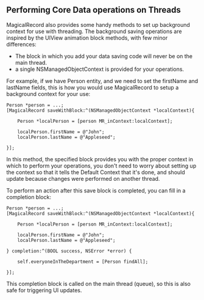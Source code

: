 

## Performing Core Data operations on Threads

MagicalRecord also provides some handy methods to set up background context for use with threading. The background saving operations are inspired by the UIView animation block methods, with few minor differences:

* The block in which you add your data saving code will never be on the main thread.
* a single NSManagedObjectContext is provided for your operations. 

For example, if we have Person entity, and we need to set the firstName and lastName fields, this is how you would use MagicalRecord to setup a background context for your use:

```objc
Person *person = ...;
[MagicalRecord saveWithBlock:^(NSManagedObjectContext *localContext){

	Person *localPerson = [person MR_inContext:localContext];

	localPerson.firstName = @"John";
	localPerson.lastName = @"Appleseed";
	
}];
```
	
In this method, the specified block provides you with the proper context in which to perform your operations, you don't need to worry about setting up the context so that it tells the Default Context that it's done, and should update because changes were performed on another thread.

To perform an action after this save block is completed, you can fill in a completion block:

```objc
Person *person = ...;
[MagicalRecord saveWithBlock:^(NSManagedObjectContext *localContext){

	Person *localPerson = [person MR_inContext:localContext];

	localPerson.firstName = @"John";
	localPerson.lastName = @"Appleseed";
	
} completion:^(BOOL success, NSError *error) {

	self.everyoneInTheDepartment = [Person findAll];
	
}];
```
	
This completion block is called on the main thread (queue), so this is also safe for triggering UI updates.	